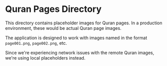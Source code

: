 # Quran Pages Directory

This directory contains placeholder images for Quran pages. In a production environment, these would be actual Quran page images.

The application is designed to work with images named in the format `page001.png`, `page002.png`, etc.

Since we're experiencing network issues with the remote Quran images, we're using local placeholders instead.
